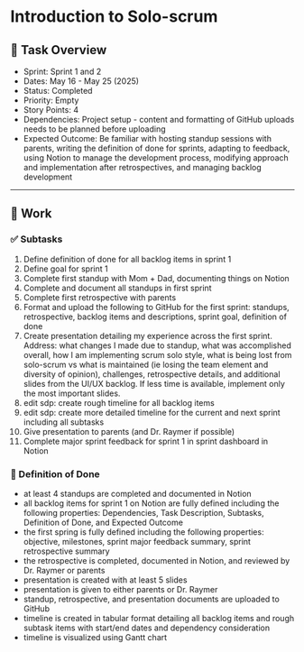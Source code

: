 # Introduction to Solo-scrum

## 📝 Task Overview
* Sprint: Sprint 1 and 2
* Dates: May 16 - May 25 (2025)
* Status: Completed
* Priority: Empty
* Story Points: 4
* Dependencies: Project setup - content and formatting of GitHub uploads needs to be planned before uploading
* Expected Outcome: Be familiar with hosting standup sessions with parents, writing the definition of done for sprints, adapting to feedback, using Notion to manage the development process, modifying approach and implementation after retrospectives, and managing backlog development

---

## 🔧 Work

### ✅ Subtasks
1. Define definition of done for all backlog items in sprint 1
2. Define goal for sprint 1
3. Complete first standup with Mom + Dad, documenting things on Notion
4. Complete and document all standups in first sprint
5. Complete first retrospective with parents
6. Format and upload the following to GitHub for the first sprint: standups, retrospective, backlog items and descriptions, sprint goal, definition of done
7. Create presentation detailing my experience across the first sprint. Address: what changes I made due to standup, what was accomplished overall, how I am implementing scrum solo style, what is being lost from solo-scrum vs what is maintained (ie losing the team element and diversity of opinion), challenges, retrospective details, and additional slides from the UI/UX backlog. If less time is available, implement only the most important slides.
8. edit sdp: create rough timeline for all backlog items
9. edit sdp: create more detailed timeline for the current and next sprint including all subtasks
10. Give presentation to parents (and Dr. Raymer if possible)
11. Complete major sprint feedback for sprint 1 in sprint dashboard in Notion

### 📘 Definition of Done
- at least 4 standups are completed and documented in Notion
- all backlog items for sprint 1 on Notion are fully defined including the following properties: Dependencies, Task Description, Subtasks, Definition of Done, and Expected Outcome
- the first spring is fully defined including the following properties: objective, milestones, sprint major feedback summary, sprint retrospective summary
- the retrospective is completed, documented in Notion, and reviewed by Dr. Raymer or parents
- presentation is created with at least 5 slides
- presentation is given to either parents or Dr. Raymer
- standup, retrospective, and presentation documents are uploaded to GitHub
- timeline is created in tabular format detailing all backlog items and rough subtask items with start/end dates and dependency consideration
- timeline is visualized using Gantt chart